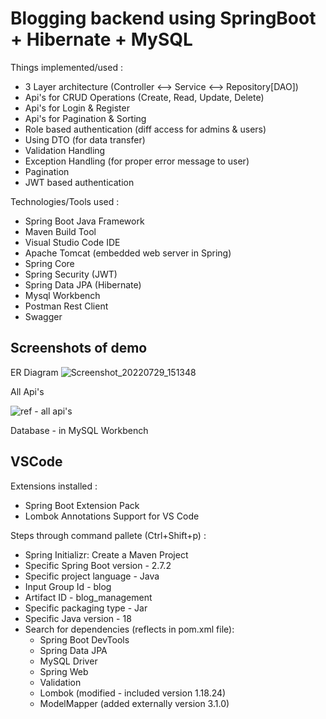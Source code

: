 # Blogging backend using SpringBoot + Hibernate + MySQL

Things implemented/used :
- 3 Layer architecture (Controller <--> Service <--> Repository[DAO])
- Api's for CRUD Operations (Create, Read, Update, Delete)
- Api's for Login & Register
- Api's for Pagination & Sorting
- Role based authentication (diff access for admins & users)
- Using DTO (for data transfer)
- Validation Handling
- Exception Handling (for proper error message to user)
- Pagination
- JWT based authentication

Technologies/Tools used :
- Spring Boot Java Framework
- Maven Build Tool
- Visual Studio Code IDE
- Apache Tomcat (embedded web server in Spring)
- Spring Core
- Spring Security (JWT)
- Spring Data JPA (Hibernate)
- Mysql Workbench
- Postman Rest Client
- Swagger

## Screenshots of demo

ER Diagram
![Screenshot_20220729_151348](https://user-images.githubusercontent.com/67866166/183232229-c80b5a2c-f129-4fe2-8fd1-818f236d9675.png)

All Api's

![ref - all api's](https://user-images.githubusercontent.com/67866166/183232231-c62b4784-e124-4c44-88fc-701872513672.png)

Database - in MySQL Workbench

## VSCode
Extensions installed :
- Spring Boot Extension Pack
- Lombok Annotations Support for VS Code

Steps through command pallete (Ctrl+Shift+p) :
- Spring Initializr: Create a Maven Project
- Specific Spring Boot version - 2.7.2
- Specific project  language - Java
- Input Group Id - blog
- Artifact ID - blog_management
- Specific packaging type - Jar
- Specific Java version - 18
- Search for dependencies (reflects in pom.xml file):
  - Spring Boot DevTools
  - Spring Data JPA
  - MySQL Driver
  - Spring Web
  - Validation
  - Lombok (modified - included version 1.18.24)
  - ModelMapper (added externally version 3.1.0)
